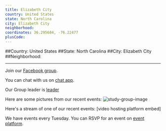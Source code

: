 ```yaml
---
title: Elizabeth City
country: United States
state: North Carolina
city: Elizabeth City
neighborhood: 
coordinates: 36.295684, -76.22477
plusCode:
---
```


##Country: United States
##State: North Carolina
##City: Elizabeth City
##Neighborhood: 
*****
Join our [Facebook group](https://www.facebook.com/groups/free.code.camp.Elizabeth.City).

You can chat with us on [chat app]().

Our Group leader is [leader]()

Here are some pictures from our recent events:
![study-group-image]()

Here's a stream of one of our recent events:
[video hosting platform embed]

We have events every Tuesday. You can RSVP for an event on [event platform]().
